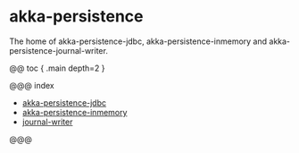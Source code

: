 # akka-persistence

The home of akka-persistence-jdbc, akka-persistence-inmemory and akka-persistence-journal-writer.

@@ toc { .main depth=2 }

@@@ index

* [akka-persistence-jdbc](jdbc.md)
* [akka-persistence-inmemory](inmemory.md)
* [journal-writer](journal-writer.md)

@@@
